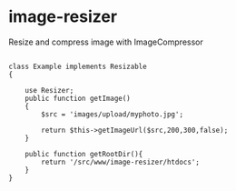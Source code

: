 # image-resizer
Resize and compress image with ImageCompressor

```

class Example implements Resizable
{

    use Resizer;
    public function getImage()
    {
        $src = 'images/upload/myphoto.jpg';

        return $this->getImageUrl($src,200,300,false);
    }

    public function getRootDir(){
        return '/src/www/image-resizer/htdocs';
    }
}
```
